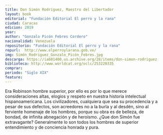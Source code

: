```yaml
---
title: Don Simón Rodríguez, Maestro del Libertador
layout: book
editorial: "Fundación Editorial El perro y la rana"
ciudad: Caracas
edicion: 2019
year: 
author: "Gonzalo Picón Febres Cordero"
nacionalidad: Venezuela
repositorio: "Fundación Editorial El perro y la rana"
repurl:  http://www.elperroylarana.gob.ve/
img: Simón_Rodriguez_Gonzalo_Picón_Febres.jpg
descarga: https://ia601400.us.archive.org/28/items/don-simon-rodriguez-gonzalo-picon-febres-cordero/Don%20Sim%C3%B3n%20Rodriguez%20-%20Gonzalo%20Pic%C3%B3n%20Febres%20Cordero.pdf
biblioteca: http://www.worldcat.org/oclc/253220335
comprar: 
periodo: "Siglo XIX"
feature: 
---
```

 

Era Robinson hombre superior, por ello es por lo que merece consideraciones altas, elogios y respeto en nuestra historia intelectual hispanoamericana. Los civilizadores, cualquiera que sea su procedencia y a pesar de sus defectos, son acreedores no a la burla y al desdén, sino al ferviente homenaje de los hombres, porque su obra es de belleza, de bondad, de infinita abnegación y de heroísmo. ¿Que don Simón fue extravagante? Generalmente lo son todos los hombres de superior entendimiento y de conciencia honrada y pura.
